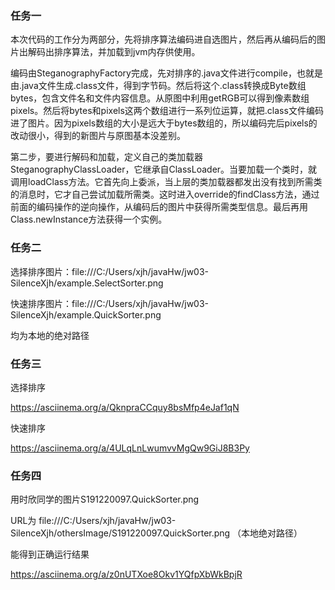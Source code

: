 ### 任务一

本次代码的工作分为两部分，先将排序算法编码进自选图片，然后再从编码后的图片出解码出排序算法，并加载到jvm内存供使用。

编码由SteganographyFactory完成，先对排序的.java文件进行compile，也就是由.java文件生成.class文件，得到字节码。然后将这个.class转换成Byte数组bytes，包含文件名和文件内容信息。从原图中利用getRGB可以得到像素数组pixels。然后将bytes和pixels这两个数组进行一系列位运算，就把.class文件编码进了图片。因为pixels数组的大小是远大于bytes数组的，所以编码完后pixels的改动很小，得到的新图片与原图基本没差别。

第二步，要进行解码和加载，定义自己的类加载器SteganographyClassLoader，它继承自ClassLoader。当要加载一个类时，就调用loadClass方法。它首先向上委派，当上层的类加载器都发出没有找到所需类的消息时，它才自己尝试加载所需类。这时进入override的findClass方法，通过前面的编码操作的逆向操作，从编码后的图片中获得所需类型信息。最后再用Class.newInstance方法获得一个实例。



### 任务二

选择排序图片：file:///C:/Users/xjh/javaHw/jw03-SilenceXjh/example.SelectSorter.png

快速排序图片：file:///C:/Users/xjh/javaHw/jw03-SilenceXjh/example.QuickSorter.png

均为本地的绝对路径



### 任务三

选择排序

https://asciinema.org/a/QknpraCCquy8bsMfp4eJaf1qN

快速排序

https://asciinema.org/a/4ULqLnLwumvvMgQw9GiJ8B3Py



### 任务四

用时欣同学的图片S191220097.QuickSorter.png

URL为 file:///C:/Users/xjh/javaHw/jw03-SilenceXjh/othersImage/S191220097.QuickSorter.png （本地绝对路径）

能得到正确运行结果

https://asciinema.org/a/z0nUTXoe8Okv1YQfpXbWkBpjR